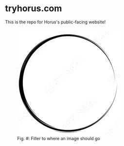 # tryhorus.com
This is the repo for Horus's public-facing website!

<figure>
          <img src="assets/images/case-study/stand-in.jpeg" class="case-study-image" />
          <figcaption>Fig. #: Filler to where an image should go</figcaption>
        </figure>